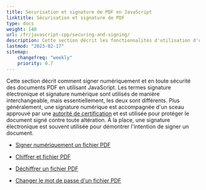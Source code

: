 ```yaml
---
title: Sécurisation et signature de PDF en JavaScript
linktitle: Sécurisation et signature de PDF
type: docs
weight: 140
url: /fr/javascript-cpp/securing-and-signing/
description: Cette section décrit les fonctionnalités d'utilisation d'une signature et de sécurisation de votre document PDF en utilisant JavaScript
lastmod: "2023-02-17"
sitemap:
    changefreq: "weekly"
    priority: 0.7
---
```


Cette section décrit comment signer numériquement et en toute sécurité des documents PDF en utilisant JavaScript. Les termes signature électronique et signature numérique sont utilisés de manière interchangeable, mais essentiellement, les deux sont différents. Plus généralement, une signature numérique est accompagnée d'un sceau approuvé par une [autorité de certification](https://en.wikipedia.org/wiki/Certificate_authority) et est utilisée pour protéger le document signé contre toute altération. À la place, une signature électronique est souvent utilisée pour démontrer l'intention de signer un document.

- [Signer numériquement un fichier PDF](/pdf/fr/javascript-cpp/sign-pdf/)
- [Chiffrer et fichier PDF](/pdf/fr/javascript-cpp/encrypt-pdf/)
- [Déchiffrer un fichier PDF](/pdf/fr/javascript-cpp/decrypt-pdf/)

- [Changer le mot de passe d'un fichier PDF](/pdf/fr/javascript-cpp/change-password-pdf/)